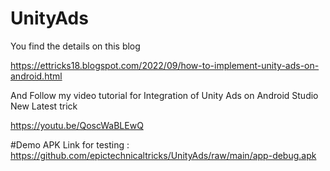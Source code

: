 # UnityAds

You find the details on this blog

https://ettricks18.blogspot.com/2022/09/how-to-implement-unity-ads-on-android.html


And Follow my video tutorial for 
Integration of Unity Ads on Android Studio
New Latest trick 

https://youtu.be/QoscWaBLEwQ

#Demo APK Link for testing : 
https://github.com/epictechnicaltricks/UnityAds/raw/main/app-debug.apk

